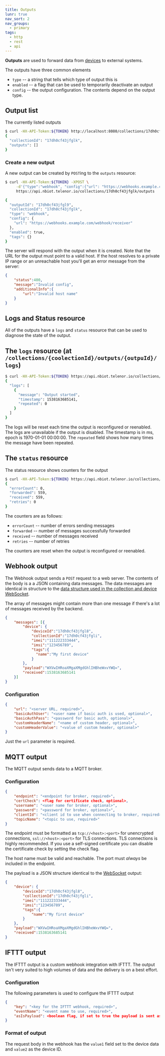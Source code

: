 ```yaml
---
title: Outputs
lunr: true
nav_sort: 2
nav_groups:
  - primary
tags:
  - http
  - rest
  - api
---
```


**Outputs** are used to forward data from [devices](devices.md) to external systems.

The outputs have three common elements
* `type` -- a string that tells which type of output this is
* `enabled` -- a flag that can be used to temporarily deactivate an output
* `config` -- the output configuration. The contents depend on the output type.

## Output list
The currently listed outputs
```bash
$ curl -HX-API-Token:${TOKEN} http://localhost:8080/collections/17dh0cf43jfglk/outputs
{
  "collectionId": "17dh0cf43jfglk",
  "outputs": []
}
```

### Create a new output

A new output can be created by `POST`ing to the `outputs` resource:

```bash
$ curl -HX-API-Token:${TOKEN} -XPOST \
     -d'{"type":"webhook", "config":{"url": "https://webhooks.example.com/webhook/receiver"}}' \
     https://api.nbiot.telenor.io/collections/17dh0cf43jfglk/outputs

{
  "outputId": "17dh0cf43jfgl9",
  "collectionId": "17dh0cf43jfglk",
  "type": "webhook",
  "config": {
    "url": "https://webhooks.example.com/webhook/receiver"
  },
  "enabled": true,
  "tags": {}
}
```

The server will respond with the output when it is created. Note that the URL for the output must point to a valid host. If the host resolves to a private IP range or an unreachable host you'll get an error message from the server:

```json
{
    "status":400,
    "message":"Invalid config",
    "additionalInfo":{
        "url":"Invalid host name"
    }
}
```

## Logs and Status resource

All of the outputs have a `logs` and `status` resource that can be used to
diagnose the state of the output.

## The `logs` resource (at `/collections/{coolectionId}/outputs/{outpuId}/logs`)

```bash
$ curl -HX-API-Token:${TOKEN} https://api.nbiot.telenor.io/collections/17dh0cf43jfglk/outputs/17dh0cf43jfgl9/logs
{
  "logs": [
    {
      "message": "Output started",
      "timestamp": 1538163685141,
      "repeated": 0
    }
  ]
}
```

The logs will be reset each time the output is reconfigured or reenabled. The logs are unavailable if the output is disabled.
The timestamp is in ms, epoch is 1970-01-01 00:00:00. The `repeated` field shows how many times the message have been repeated.

## The `status` resource

The status resource shows counters for the output

```bash
$ curl -HX-API-Token:${TOKEN} https://api.nbiot.telenor.io/collections/17dh0cf43jfglk/outputs/17dh0cf43jfgl9/status
{
  "errorCount": 0,
  "forwarded": 559,
  "received": 559,
  "retries": 0
}
```

The counters are as follows:
  * `errorCount` -- number of errors sending messages
  * `forwarded` -- number of messages successfully forwarded
  * `received` -- number of messages received
  * `retries` -- number of retries

The counters are reset when the output is reconfigured or reenabled.

## Webhook output

The Webhook output sends a `POST` request to a web server. The contents of the body is a a JSON containing data messages.
The data messages are identical in structure to the [data structure used in the collection and device WebSocket](collections.md).

The array of messages might contain more than one message if there's a lot of messages received by the backend.

```json
{
    "messages": [{
        "device": {
            "deviceId":"17dh0cf43jfgl8",
            "collectionId":"17dh0cf43jfgli",
            "imei":"111222333444",
            "imsi":"123456789",
            "tags":{
              "name":"My first device"
            }
        },
        "payload":"WXVwIHRoaXMgaXMgdGhlIHBheWxvYWQ=",
        "received":1538163685141
    }]
}
```

### Configuration
```json
{
    "url": "<server URL, required>",
    "basicAuthUser": "<user name if basic auth is used, optional>",
    "basicAuthPass": "<password for basic auth, optional>",
    "customHeaderName": "<name of custom header, optional>",
    "customHeaderValue": "<value of custom header, optional>"
}
```

Just the `url` parameter is required.

## MQTT output

The MQTT output sends data to a MQTT broker.

### Configuration

```json
{
    "endpoint": "<endpoint for broker, required>",
    "certCheck": <flag for certificate check, optional>,
    "username": "<user name for broker, optional>",
    "password": "<password for broker, optional>",
    "clientId": "<client id to use when connecting to broker, required>",
    "topicName": "<topic to use, required>"
}
```
The endpoint must be formatted as `tcp://<host>:<port>` for unencrypted connections, `ssl://<host>:<port>` for TLS connections. TLS connections is highly recommended. If you use a self-signed certificate you can disable the certificate check by setting the check flag.

The host name must be valid and reachable. The port must *always* be included in the endpoint.

The payload is a JSON structure identical to the [WebSocket](devices.md) output:
```json
{
    "device": {
        "deviceId":"17dh0cf43jfgl8",
        "collectionId":"17dh0cf43jfgli",
        "imei":"111222333444",
        "imsi":"123456789",
        "tags":{
            "name":"My first device"
        }
    },
    "payload":"WXVwIHRoaXMgaXMgdGhlIHBheWxvYWQ=",
    "received":1538163685141
}
```

## IFTTT output
The IFTTT output is a custom webhook integration with IFTTT. The output isn't
very suited to high volumes of data and the delivery is on a best effort.

### Configuration

The following parameters is used to configure the IFTTT output

```json
{
    "key": "<key for the IFTTT webhook, required>",
    "eventName": "<event name to use, required>",
    "asIsPayload": <boolean flag, if set to true the payload is sent as is, optional>
}
```

### Format of output

The request body in the webhook has the `value1` field set to the device data and `value2` as the device ID.
